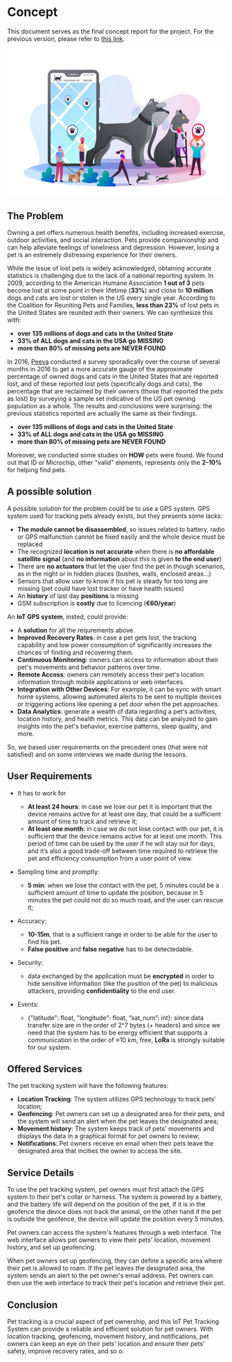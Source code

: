 # Concept 

This document serves as the final concept report for the project. For the previous version, please refer to [this link](https://github.com/francesco-fortunato/PaaT/blob/main/docs/Concept.md).

![alt](img/iotworlds_dog_tracker-960x648.jpg)

## The Problem 

Owning a pet offers numerous health benefits, including increased exercise, outdoor activities, and social interaction. Pets provide companionship and can help alleviate feelings of loneliness and depression. However, losing a pet is an extremely distressing experience for their owners.

While the issue of lost pets is widely acknowledged, obtaining accurate statistics is challenging due to the lack of a national reporting system. In 2009, according to the American Humane Association **1 out of 3** pets become lost at some point in their lifetime (**33%**) and close to **10 million** dogs and cats are lost or stolen in the US every single year. According to the Coalition for Reuniting Pets and Families, **less than 23%** of lost pets in the United States are reunited with their owners.
We can synthesize this with:
- **over 135 millions of dogs and cats in the United State**
- **33% of ALL dogs and cats in the USA go MISSING**
- **more than 80% of missing pets are NEVER FOUND**

In 2016, [Peeva](https://peeva.co/blog/missing-pet-epidemic-facts-and-figures) conducted a survey sporadically over the course of several months in 2016 to get a more accurate gauge of the approximate percentage of owned dogs and cats in the United States that are reported lost, and of these reported lost pets (specifically dogs and cats), the percentage that are reclaimed by their owners (those that reported the pets as lost) by surveying a sample set indicative of the US pet owning population as a whole. The results and conclusions were surprising: the previous statistics reported are actually the same as their findings.
- **over 135 millions of dogs and cats in the United State**
- **33% of ALL dogs and cats in the USA go MISSING**
- **more than 80% of missing pets are NEVER FOUND**

Moreover, we conducted some studies on **HOW** pets were found. We found out that ID or Microchip, other "valid" elements, represents only the **2-10%** for helping find pets.

## A possible solution

A possible solution for the problem could be to use a GPS system. 
GPS system used for tracking pets already exists, but they presents some lacks:
- **The module cannot be disassembled**, so issues related to battery, radio or GPS malfunction cannot be fixed easily and the whole device must be replaced
- The recognized **location is not accurate** when there is **no affordable satellite signal** (and **no information** about this is given **to the end user**)
- There are **no actuators** that let the user find the pet in though scenarios, as in the night or in hidden places (bushes, walls, enclosed areas…)
- Sensors that allow user to know if his pet is steady for too long are missing (pet could have lost tracker or have health issues)
- An **history** of last day **positions** is missing
- GSM subscription is **costly** due to licencing (**€60/year**)

An **IoT GPS system**, insted, could provide:
- A **solution** for all the requrements above.
- **Improved Recovery Rates**: in case a pet gets lost, the tracking capability and low power consumption of significantly increases the chances of finding and recovering them.
- **Continuous Monitoring**: owners can access to information about their pet's movements and behavior patterns over time. 
- **Remote Access**: owners can remotely access their pet's location information through mobile applications or web interfaces.
- **Integration with Other Devices**: For example, it can be sync with smart home systems, allowing automated alerts to be sent to multiple devices or triggering actions like opening a pet door when the pet approaches. 
- **Data Analytics**: generate a wealth of data regarding a pet's activities, location history, and health metrics. This data can be analyzed to gain insights into the pet's behavior, exercise patterns, sleep quality, and more.

So, we based user requirements on the precedent ones (that were not satisfied) and on some interviews we made during the lessons.

## User Requirements

- It has to work for
  - **At least 24 hours**: in case we lose our pet it is important that the device remains active for at least one day, that could be a sufficient amount of time to track and retrieve it;
  - **At least one month**: in case we do not lose contact with our pet, it is sufficient that the device remains active for at least one month. This period of time can be used by the user if he will stay out for days, and it’s also a good trade-off between time required to retrieve the pet and efficiency consumption from a user point of view.

- Sampling time and promptly:
  - **5 min**: when we lose the contact with the pet, 5 minutes could be a sufficient amount of time to update the position, because in 5 minutes the pet could not do so much road, and the user can rescue it;

- Accuracy:
  - **10-15m**, that is a sufficient range in order to be able for the user to find his pet.
  - **False positive** and **false negative** has to be detectedable.

- Security: 
  - data exchanged by the application must be **encrypted** in order to hide sensitive information (like the position of the pet) to malicious attackers, providing **confidentiality** to the end user.

- Events: 
  - {"latitude": float, "longitude": float, “sat_num”: int}: since data transfer size are in the order of 2^7 bytes (+ headers) and since we need that the system has to be energy efficient that supports a communication in the order of ≈10 km, free, **LoRa** is strongly suitable for our system.

## Offered Services

The pet tracking system will have the following features:
- **Location Tracking**: The system utilizes GPS technology to track pets' location;
- **Geofencing**: Pet owners can set up a designated area for their pets, and the system will send an alert when the pet leaves the designated area;
- **Movement history**: The system keeps track of pets' movements and displays the data in a graphical format for pet owners to review;
- **Notifications**: Pet owners receive en email when their pets leave the designated area that incities the owner to access the site.

## Service Details
To use the pet tracking system, pet owners must first attach the GPS system to their pet's collar or harness. The system is powered by a battery, and the battery life will depend on the position of the pet, if it is in the geofence the device does not track the animal, on the other hand if the pet is outside the geofence, the device will update the position every 5 minutes.

Pet owners can access the system's features through a web interface. The web interface allows pet owners to view their pets' location, movement history, and set up geofencing. 

When pet owners set up geofencing, they can define a specific area where their pet is allowed to roam. If the pet leaves the designated area, the system sends an alert to the pet owner's email address. Pet owners can then use the web interface to track their pet's location and retrieve their pet.

## Conclusion
Pet tracking is a crucial aspect of pet ownership, and this IoT Pet Tracking System can provide a reliable and efficient solution for pet owners. With location tracking, geofencing, movement history, and notifications, pet owners can keep an eye on their pets' location and ensure their pets' safety, improve recovery rates, and so o.
